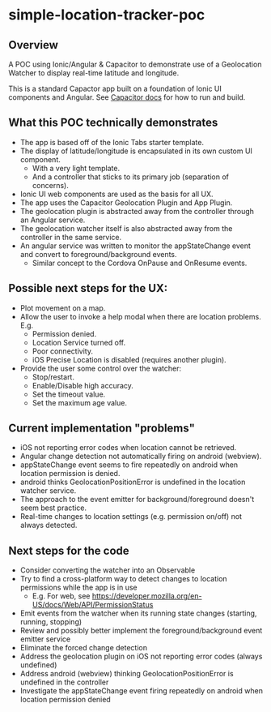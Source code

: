 # simple-location-tracker-poc

## Overview
A POC using Ionic/Angular &amp; Capacitor to demonstrate use of a Geolocation Watcher to display real-time latitude and longitude.

This is a standard Capactor app built on a foundation of Ionic UI components and Angular. See [Capacitor docs](https://ionicframework.com/docs/cli/commands/build) for how to run and build.

## What this POC technically demonstrates
* The app is based off of the Ionic Tabs starter template.
* The display of latitude/longitude is encapsulated in its own custom UI component.
  * With a very light template.
  * And a controller that sticks to its primary job (separation of concerns).
* Ionic UI web components are used as the basis for all UX.
* The app uses the Capacitor Geolocation Plugin and App Plugin.
* The geolocation plugin is abstracted away from the controller through an Angular service.
* The geolocation watcher itself is also abstracted away from the controller in the same service.
* An angular service was written to monitor the appStateChange event and convert to foreground/background events.
  * Similar concept to the Cordova OnPause and OnResume events.

## Possible next steps for the UX:
* Plot movement on a map.
* Allow the user to invoke a help modal when there are location problems. E.g.
  * Permission denied.
  * Location Service turned off.
  * Poor connectivity.
  * iOS Precise Location is disabled (requires another plugin).
* Provide the user some control over the watcher: 
  * Stop/restart.
  * Enable/Disable high accuracy.
  * Set the timeout value.
  * Set the maximum age value.

## Current implementation "problems"
* iOS not reporting error codes when location cannot be retrieved.
* Angular change detection not automatically firing on android (webview).
* appStateChange event seems to fire repeatedly on android when location permission is denied.
* android thinks GeolocationPositionError is undefined in the location watcher service.
* The approach to the event emitter for background/foreground doesn't seem best practice.
* Real-time changes to location settings (e.g. permission on/off) not always detected.

## Next steps for the code
* Consider converting the watcher into an Observable
* Try to find a cross-platform way to detect changes to location permissions while the app is in use 
  * E.g. For web, see https://developer.mozilla.org/en-US/docs/Web/API/PermissionStatus
* Emit events from the watcher when its running state changes (starting, running, stopping)
* Review and possibly better implement the foreground/background event emitter service
* Eliminate the forced change detection
* Address the geolocation plugin on iOS not reporting error codes (always undefined)
* Address android (webview) thinking GeolocationPositionError is undefined in the controller
* Investigate the appStateChange event firing repeatedly on android when location permission denied
